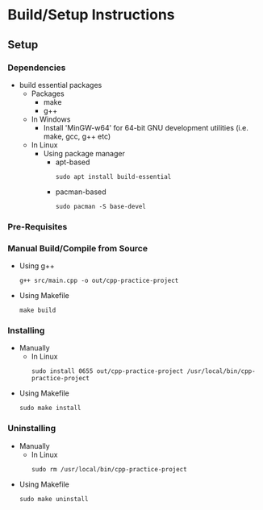 # Build/Setup Instructions

## Setup
### Dependencies
- build essential packages
    - Packages
        - make
        - g++
    - In Windows
        + Install 'MinGW-w64' for 64-bit GNU development utilities (i.e. make, gcc, g++ etc)
    - In Linux 
        - Using package manager
            + apt-based
                ```console
                sudo apt install build-essential
                ```
            + pacman-based
                ```console
                sudo pacman -S base-devel
                ```

### Pre-Requisites


### Manual Build/Compile from Source
- Using g++
    ```console
    g++ src/main.cpp -o out/cpp-practice-project
    ```
- Using Makefile
    ```console
    make build
    ```

### Installing
- Manually
    - In Linux
        ```console
        sudo install 0655 out/cpp-practice-project /usr/local/bin/cpp-practice-project
        ```
- Using Makefile
    ```console
    sudo make install
    ```

### Uninstalling
- Manually
    - In Linux
        ```console
        sudo rm /usr/local/bin/cpp-practice-project
        ```
- Using Makefile
    ```console
    sudo make uninstall
    ```

